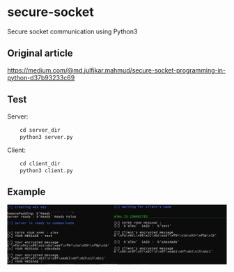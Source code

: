 # secure-socket
Secure socket communication using Python3
## Original article
https://medium.com/@md.julfikar.mahmud/secure-socket-programming-in-python-d37b93233c69

## Test
Server: 
``` 
    cd server_dir
    python3 server.py
```     
Client: 
```
    cd client_dir
    python3 client.py
```
## Example

![test](https://github.com/pydemo/secure-socket/blob/main/cr_test.JPG?raw=true)

